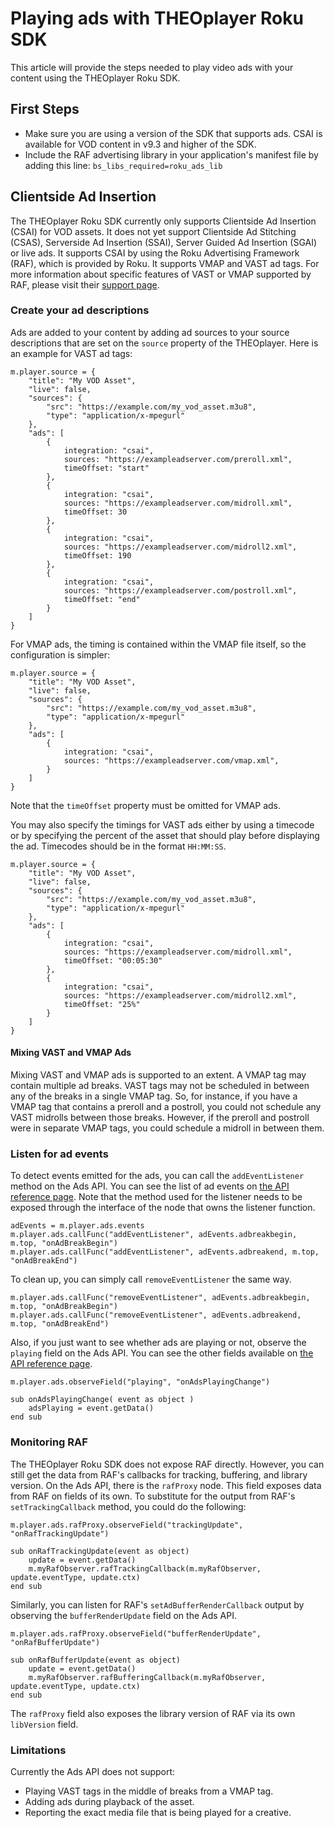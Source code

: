 # Playing ads with THEOplayer Roku SDK

This article will provide the steps needed to play video ads with your content using the THEOplayer Roku SDK.

## First Steps

- Make sure you are using a version of the SDK that supports ads. CSAI is available for VOD content in v9.3 and higher of the SDK.
- Include the RAF advertising library in your application's manifest file by adding this line:
  `bs_libs_required=roku_ads_lib`

## Clientside Ad Insertion

The THEOplayer Roku SDK currently only supports Clientside Ad Insertion (CSAI) for VOD assets. It does not yet support Clientside Ad Stitching (CSAS), Serverside Ad Insertion (SSAI), Server Guided Ad Insertion (SGAI) or live ads. It supports CSAI by using the Roku Advertising Framework (RAF), which is provided by Roku. It supports VMAP and VAST ad tags. For more information about specific features of VAST or VMAP supported by RAF, please visit their [support page](https://developer.roku.com/docs/developer-program/advertising/roku-advertising-framework.md).

### Create your ad descriptions

Ads are added to your content by adding ad sources to your source descriptions that are set on the `source` property of the THEOplayer. Here is an example for VAST ad tags:

```brightscript
m.player.source = {
    "title": "My VOD Asset",
    "live": false,
    "sources": {
        "src": "https://example.com/my_vod_asset.m3u8",
        "type": "application/x-mpegurl"
    },
    "ads": [
        {
            integration: "csai",
            sources: "https://exampleadserver.com/preroll.xml",
            timeOffset: "start"
        },
        {
            integration: "csai",
            sources: "https://exampleadserver.com/midroll.xml",
            timeOffset: 30
        },
        {
            integration: "csai",
            sources: "https://exampleadserver.com/midroll2.xml",
            timeOffset: 190
        },
        {
            integration: "csai",
            sources: "https://exampleadserver.com/postroll.xml",
            timeOffset: "end"
        }
    ]
}
```

For VMAP ads, the timing is contained within the VMAP file itself, so the configuration is simpler:

```brightscript
m.player.source = {
    "title": "My VOD Asset",
    "live": false,
    "sources": {
        "src": "https://example.com/my_vod_asset.m3u8",
        "type": "application/x-mpegurl"
    },
    "ads": [
        {
            integration: "csai",
            sources: "https://exampleadserver.com/vmap.xml",
        }
    ]
}
```

Note that the `timeOffset` property must be omitted for VMAP ads.

You may also specify the timings for VAST ads either by using a timecode or by specifying the percent of the asset that should play before displaying the ad. Timecodes should be in the format `HH:MM:SS`.

```brightscript
m.player.source = {
    "title": "My VOD Asset",
    "live": false,
    "sources": {
        "src": "https://example.com/my_vod_asset.m3u8",
        "type": "application/x-mpegurl"
    },
    "ads": [
        {
            integration: "csai",
            sources: "https://exampleadserver.com/midroll.xml",
            timeOffset: "00:05:30"
        },
        {
            integration: "csai",
            sources: "https://exampleadserver.com/midroll2.xml",
            timeOffset: "25%"
        }
    ]
}
```

#### Mixing VAST and VMAP Ads

Mixing VAST and VMAP ads is supported to an extent. A VMAP tag may contain multiple ad breaks. VAST tags may not be scheduled in between any of the breaks in a single VMAP tag. So, for instance, if you have a VMAP tag that contains a preroll and a postroll, you could not schedule any VAST midrolls between those breaks. However, if the preroll and postroll were in separate VMAP tags, you could schedule a midroll in between them.

### Listen for ad events

To detect events emitted for the ads, you can call the `addEventListener` method on the Ads API. You can see the list of ad events on [the API reference page](../../../api-reference/roku.md#ads-api). Note that the method used for the listener needs to be exposed through the interface of the node that owns the listener function.

```brightscript
adEvents = m.player.ads.events
m.player.ads.callFunc("addEventListener", adEvents.adbreakbegin, m.top, "onAdBreakBegin")
m.player.ads.callFunc("addEventListener", adEvents.adbreakend, m.top, "onAdBreakEnd")
```

To clean up, you can simply call `removeEventListener` the same way.

```brightscript
m.player.ads.callFunc("removeEventListener", adEvents.adbreakbegin, m.top, "onAdBreakBegin")
m.player.ads.callFunc("removeEventListener", adEvents.adbreakend, m.top, "onAdBreakEnd")
```

Also, if you just want to see whether ads are playing or not, observe the `playing` field on the Ads API. You can see the other fields available on [the API reference page](../../../api-reference/roku.md#ads-api).

```brightscript
m.player.ads.observeField("playing", "onAdsPlayingChange")

sub onAdsPlayingChange( event as object )
    adsPlaying = event.getData()
end sub
```

### Monitoring RAF

The THEOplayer Roku SDK does not expose RAF directly. However, you can still get the data from RAF's callbacks for tracking, buffering, and library version. On the Ads API, there is the `rafProxy` node. This field exposes data from RAF on fields of its own. To substitute for the output from RAF's `setTrackingCallback` method, you could do the following:

```brightscript
m.player.ads.rafProxy.observeField("trackingUpdate", "onRafTrackingUpdate")

sub onRafTrackingUpdate(event as object)
    update = event.getData()
    m.myRafObserver.rafTrackingCallback(m.myRafObserver, update.eventType, update.ctx)
end sub
```

Similarly, you can listen for RAF's `setAdBufferRenderCallback` output by observing the `bufferRenderUpdate` field on the Ads API.

```brightscript
m.player.ads.rafProxy.observeField("bufferRenderUpdate", "onRafBufferUpdate")

sub onRafBufferUpdate(event as object)
    update = event.getData()
    m.myRafObserver.rafBufferingCallback(m.myRafObserver, update.eventType, update.ctx)
end sub
```

The `rafProxy` field also exposes the library version of RAF via its own `libVersion` field.

### Limitations

Currently the Ads API does not support:

- Playing VAST tags in the middle of breaks from a VMAP tag.
- Adding ads during playback of the asset.
- Reporting the exact media file that is being played for a creative.
